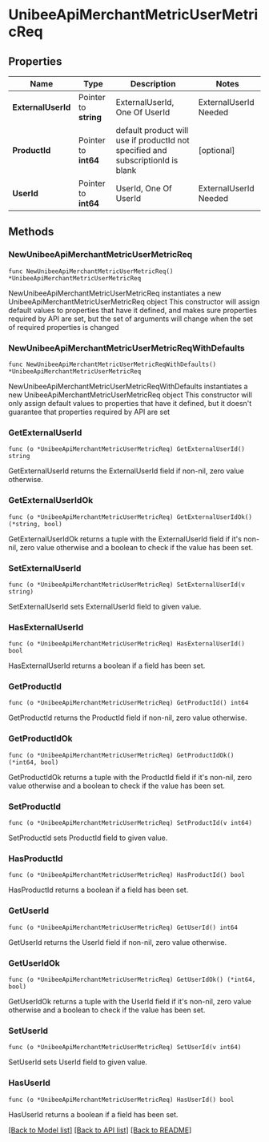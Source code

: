 # UnibeeApiMerchantMetricUserMetricReq

## Properties

Name | Type | Description | Notes
------------ | ------------- | ------------- | -------------
**ExternalUserId** | Pointer to **string** | ExternalUserId, One Of UserId|ExternalUserId Needed | [optional] 
**ProductId** | Pointer to **int64** | default product will use if productId not specified and subscriptionId is blank | [optional] 
**UserId** | Pointer to **int64** | UserId, One Of UserId|ExternalUserId Needed | [optional] 

## Methods

### NewUnibeeApiMerchantMetricUserMetricReq

`func NewUnibeeApiMerchantMetricUserMetricReq() *UnibeeApiMerchantMetricUserMetricReq`

NewUnibeeApiMerchantMetricUserMetricReq instantiates a new UnibeeApiMerchantMetricUserMetricReq object
This constructor will assign default values to properties that have it defined,
and makes sure properties required by API are set, but the set of arguments
will change when the set of required properties is changed

### NewUnibeeApiMerchantMetricUserMetricReqWithDefaults

`func NewUnibeeApiMerchantMetricUserMetricReqWithDefaults() *UnibeeApiMerchantMetricUserMetricReq`

NewUnibeeApiMerchantMetricUserMetricReqWithDefaults instantiates a new UnibeeApiMerchantMetricUserMetricReq object
This constructor will only assign default values to properties that have it defined,
but it doesn't guarantee that properties required by API are set

### GetExternalUserId

`func (o *UnibeeApiMerchantMetricUserMetricReq) GetExternalUserId() string`

GetExternalUserId returns the ExternalUserId field if non-nil, zero value otherwise.

### GetExternalUserIdOk

`func (o *UnibeeApiMerchantMetricUserMetricReq) GetExternalUserIdOk() (*string, bool)`

GetExternalUserIdOk returns a tuple with the ExternalUserId field if it's non-nil, zero value otherwise
and a boolean to check if the value has been set.

### SetExternalUserId

`func (o *UnibeeApiMerchantMetricUserMetricReq) SetExternalUserId(v string)`

SetExternalUserId sets ExternalUserId field to given value.

### HasExternalUserId

`func (o *UnibeeApiMerchantMetricUserMetricReq) HasExternalUserId() bool`

HasExternalUserId returns a boolean if a field has been set.

### GetProductId

`func (o *UnibeeApiMerchantMetricUserMetricReq) GetProductId() int64`

GetProductId returns the ProductId field if non-nil, zero value otherwise.

### GetProductIdOk

`func (o *UnibeeApiMerchantMetricUserMetricReq) GetProductIdOk() (*int64, bool)`

GetProductIdOk returns a tuple with the ProductId field if it's non-nil, zero value otherwise
and a boolean to check if the value has been set.

### SetProductId

`func (o *UnibeeApiMerchantMetricUserMetricReq) SetProductId(v int64)`

SetProductId sets ProductId field to given value.

### HasProductId

`func (o *UnibeeApiMerchantMetricUserMetricReq) HasProductId() bool`

HasProductId returns a boolean if a field has been set.

### GetUserId

`func (o *UnibeeApiMerchantMetricUserMetricReq) GetUserId() int64`

GetUserId returns the UserId field if non-nil, zero value otherwise.

### GetUserIdOk

`func (o *UnibeeApiMerchantMetricUserMetricReq) GetUserIdOk() (*int64, bool)`

GetUserIdOk returns a tuple with the UserId field if it's non-nil, zero value otherwise
and a boolean to check if the value has been set.

### SetUserId

`func (o *UnibeeApiMerchantMetricUserMetricReq) SetUserId(v int64)`

SetUserId sets UserId field to given value.

### HasUserId

`func (o *UnibeeApiMerchantMetricUserMetricReq) HasUserId() bool`

HasUserId returns a boolean if a field has been set.


[[Back to Model list]](../README.md#documentation-for-models) [[Back to API list]](../README.md#documentation-for-api-endpoints) [[Back to README]](../README.md)


